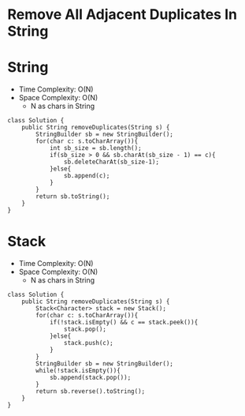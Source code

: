 # Remove All Adjacent Duplicates In String
# String
* Time Complexity: O(N)
* Space Complexity: O(N)
	* N as chars in String
```
class Solution {
    public String removeDuplicates(String s) {
        StringBuilder sb = new StringBuilder();
        for(char c: s.toCharArray()){
            int sb_size = sb.length();
            if(sb_size > 0 && sb.charAt(sb_size - 1) == c){
                sb.deleteCharAt(sb_size-1);
            }else{
                sb.append(c);
            }
        }
        return sb.toString();
    }
}
```
# Stack
* Time Complexity: O(N)
* Space Complexity: O(N)
	* N as chars in String
```
class Solution {
    public String removeDuplicates(String s) {
        Stack<Character> stack = new Stack();
        for(char c: s.toCharArray()){
            if(!stack.isEmpty() && c == stack.peek()){
                stack.pop();
            }else{
                stack.push(c);
            }
        }
        StringBuilder sb = new StringBuilder();
        while(!stack.isEmpty()){
            sb.append(stack.pop());
        }
        return sb.reverse().toString();
    }
}
```
